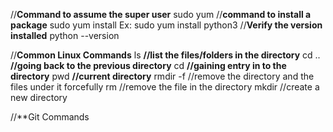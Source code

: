 //**Command to assume the super user** 
sudo yum
//**command to install a package**
sudo yum install <packagename>
Ex: sudo yum install python3
//**Verify the version installed**
python --version

//**Common Linux Commands**
ls **//list the files/folders in the directory**
cd .. **//going back to the previous directory**
cd <directory> **//gaining entry in to the directory**
pwd **//current directory**
rmdir <directoryname> -f //remove the directory and the files under it forcefully
rm <filename> //remove the file in the directory
mkdir <new directory name> //create a new directory


//**Git Commands


